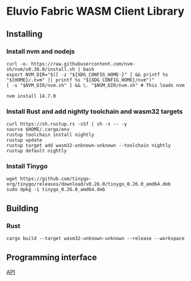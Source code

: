 # Eluvio Fabric WASM Client Library

## Installing

### Install nvm and nodejs
```
curl -o- https://raw.githubusercontent.com/nvm-sh/nvm/v0.38.0/install.sh | bash
export NVM_DIR="$([ -z "${XDG_CONFIG_HOME-}" ] && printf %s "${HOME}/.nvm" || printf %s "${XDG_CONFIG_HOME}/nvm")"
[ -s "$NVM_DIR/nvm.sh" ] && \. "$NVM_DIR/nvm.sh" # This loads nvm

nvm install 14.7.0
```

### Install Rust and add nightly toolchain and wasm32 targets

```
curl https://sh.rustup.rs -sSf | sh -s -- -y
source $HOME/.cargo/env
rustup toolchain install nightly
rustup update
rustup target add wasm32-unknown-unknown --toolchain nightly
rustup default nightly
```

### Install Tinygo
```
wget https://github.com/tinygo-org/tinygo/releases/download/v0.26.0/tinygo_0.26.0_amd64.deb
sudo dpkg -i tinygo_0.26.0_amd64.deb
```

## Building


### Rust
```
cargo build --target wasm32-unknown-unknown --release --workspace

```

## Programming interface

[API](API.md)
